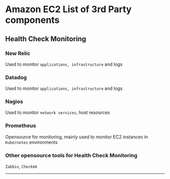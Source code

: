 # Amazon EC2 List of 3rd Party components

## Health Check Monitoring

### New Relic

Used to monitor `applications, infrastructure` and logs

### Datadog

Used to monitor `applications, infrastructure` and logs

### Nagios

Used to monitor `network services`, host resources

### Prometheus

Opensource for monitoring, mainly used to monitor EC2 instances in `Kubernetes` environments

### Other opensource tools for Health Check Monitoring

`Zabbix`, `Checkmk`

---